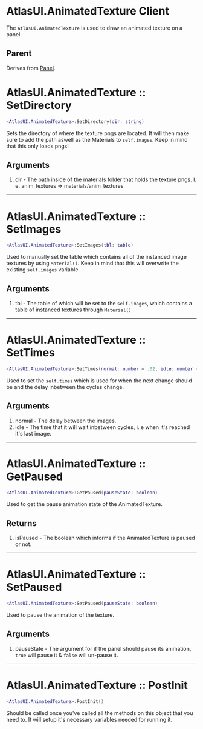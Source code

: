 # AtlasUI.AnimatedTexture <client>Client</client>

The `AtlasUI.AnimatedTexture` is used to draw an animated texture on a panel.

## Parent

Derives from [Panel](https://wiki.facepunch.com/gmod/Panel).

# AtlasUI.AnimatedTexture :: SetDirectory

```lua
<AtlasUI.AnimatedTexture>:SetDirectory(dir: string)
```

Sets the directory of where the texture pngs are located. It will then make sure to add the path aswell as the Materials to `self.images`. Keep in mind that this only loads pngs!

## Arguments

1. dir - The path inside of the materials folder that holds the texture pngs. I. e. anim_textures => materials/anim_textures

---

# AtlasUI.AnimatedTexture :: SetImages

```lua
<AtlasUI.AnimatedTexture>:SetImages(tbl: table)
```

Used to manually set the table which contains all of the instanced image textures by using `Material()`. Keep in mind that this will overwrite the existing `self.images` variable.

## Arguments

1. tbl - The table of which will be set to the `self.images`, which contains a table of instanced textures through `Material()`

---

# AtlasUI.AnimatedTexture :: SetTimes

```lua
<AtlasUI.AnimatedTexture>:SetTimes(normal: number = .02, idle: number = 1)
```

Used to set the `self.times` which is used for when the next change should be and the delay inbetween the cycles change.

## Arguments

1. normal - The delay between the images.
2. idle - The time that it will wait inbetween cycles, i. e when it's reached it's last image.

---

# AtlasUI.AnimatedTexture :: GetPaused

```lua
<AtlasUI.AnimatedTexture>:GetPaused(pauseState: boolean)
```

Used to get the pause animation state of the AnimatedTexture.

## Returns

1. isPaused - The boolean which informs if the AnimatedTexture is paused or not.

---

# AtlasUI.AnimatedTexture :: SetPaused

```lua
<AtlasUI.AnimatedTexture>:SetPaused(pauseState: boolean)
```

Used to pause the animation of the texture.

## Arguments

1. pauseState - The argument for if the panel should pause its animation, `true` will pause it & `false` will un-pause it.

---

# AtlasUI.AnimatedTexture :: PostInit

```lua
<AtlasUI.AnimatedTexture>:PostInit()
```

Should be called once you've called all the methods on this object that you need to. It will setup it's necessary variables needed for running it.
